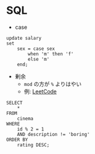 # SQL
- case
```
update salary 
set 
    sex = case sex
        when 'm' then 'f'
        else 'm'
    end;
```

- 剰余
    - `mod` の方が `%` よりはやい
    - 例: [LeetCode](https://leetcode.com/problems/not-boring-movies)
```
SELECT
    *
FROM
    cinema
WHERE
    id % 2 = 1
    AND description != 'boring'
ORDER BY
    rating DESC;
```